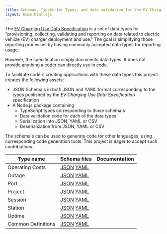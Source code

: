 ```yaml
---
title: Schemas, TypeScript Types, and data validation for the EV Charging Use Data Specification
layout: home.html.ejs
---
```


The [EV Charging Use Data Specification](https://evchargingspec.org/) is a set of data types for "provisioning, collecting, validating and reporting on data related to electric vehicle (EV) charger deployment and use."  The goal is simplifying those reporting processes by having commonly accepted data types for reporting usage.

However, the specification simply documents data types.  It does not provide anything a coder can directly use in code.

To facilitate coders creating applications with these data types this project creates the following assets:

* JSON Schema's in both JSON and YAML format corresponding to the types published by the _EV Charging Use Data Specification_ specification
* A Node.js package containing
    * TypeScript types corresponding to those schema's
    * Data validation code for each of the data types
    * Serialization into JSON, YAML or CSV
    * Deserialization from JSON, YAML or CSV

The schema's can be used to generate code for other languages, using corresponding code generation tools.  This project is eager to accept such contributions.

Type name | Schema files | Documentation
----------|--------------|--------------
Operating Costs | [JSON](/schemas/operating-costs.json) [YAML](/schemas/operating-costs.yaml) | [](./schemadocs/operating-costs.html)
Outage | [JSON](/schemas/outage.json) [YAML](/schemas/outages.yaml) | [](./schemadocs/outage.html)
Port | [JSON](/schemas/port.json) [YAML](/schemas/port.yaml) | [](./schemadocs/port.html)
Project | [JSON](/schemas/project.json) [YAML](/schemas/project.yaml) | [](./schemadocs/project.html)
Session | [JSON](/schemas/session.json) [YAML](/schemas/session.yaml) | [](./schemadocs/session.html)
Station | [JSON](/schemas/station.json) [YAML](/schemas/station.yaml) | [](./schemadocs/station.html)
Uptime | [JSON](/schemas/uptime.json) [YAML](/schemas/uptime.yaml) | [](./schemadocs/uptime.html)
Common Definitions | [JSON](/schemas/common.json) [YAML](/schemas/common.yaml) | [](./schemadocs/common.html)

